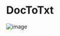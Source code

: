 # DocToTxt
![image](https://github.com/NguyenHat1218/DocToTxt/assets/70846074/fcaef1cc-d35f-4636-b1a8-90cdd30ba9c6)
